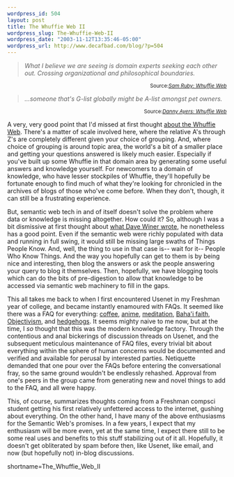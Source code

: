 ```yaml
--- 
wordpress_id: 504
layout: post
title: The Whuffie Web II
wordpress_slug: The-Whuffie-Web-II
wordpress_date: "2003-11-12T13:35:46-05:00"
wordpress_url: http://www.decafbad.com/blog/?p=504
---
```

<blockquote cite="http://www.intertwingly.net/blog/1645.html"><i>What I believe we are seeing is domain experts seeking each other out.  Crossing organizational and philosophical boundaries.</i></blockquote>
<div class="credit" align="right"><small>Source:<cite><a href="http://www.intertwingly.net/blog/1645.html">Sam Ruby: Whuffie Web</a></cite></small></div>

<blockquote cite="http://dannyayers.com/archives/002022.html"><i>...someone that's G-list globally might be A-list amongst pet owners.</i></blockquote>
<div class="credit" align="right"><small>Source:<cite><a href="http://dannyayers.com/archives/002022.html">Danny Ayers: Whuffie Web</a></cite></small></div>

<p>
A very, very good point that I'd missed at first thought <a href="http://www.decafbad.com/blog/geek/the_whuffie_web.html">about the Whuffie Web</a>.  There's a matter of scale involved here, where the relative A's through Z's are completely different given your choice of grouping.  And, where choice of grouping is around topic area, the world's a bit of a smaller place and getting your questions answered is likely much easier.  Especially if you've built up some Whuffie in that domain area by generating some useful answers and knowledge yourself.  For newcomers to a domain of knowledge, who have lesser stockpiles of Whuffie, they'll hopefully be fortunate enough to find much of what they're looking for chronicled in the archives of blogs of those who've come before.  When they don't, though, it can still be a frustrating experience.
</p>

<p>
But, semantic web tech in and of itself doesn't solve the problem where data or knowledge is missing altogether.  How could it?  So, although I was a bit dismissive at first thought about <a href="http://blogs.law.harvard.edu/scriptingArchive/2003/11/10#When:3:49:55PM">what Dave Winer wrote</a>, he nonetheless has a good point.  Even if the semantic web were richly populated with data and running in full swing, it would still be missing large swaths of Things People Know.  And, well, the thing to use in that case is-- wait for it-- People Who Know Things.  And the way you hopefully can get to them is by being nice and interesting, then blog the answers or ask the people answering your query to blog it themselves.  Then, hopefully, we have blogging tools which can do the bits of pre-digestion to allow that knowledge to be accessed via semantic web machinery to fill in the gaps.
</p>

<p>
This all takes me back to when I first encountered Usenet in my Freshman year of college, and became instantly enamoured with FAQs.  It seemed like there was a FAQ for everything: <a href="http://www.faqs.org/faqs/caffeine-faq/">coffee</a>, <a href="http://www.faqs.org/faqs/anime/faq/">anime</a>, <a href="http://www.faqs.org/faqs/meditation/faq/">meditation</a>, <a href="http://www.faqs.org/faqs/bahai-faith/introduction/">Baha'i faith</a>, <a href="http://www.faqs.org/faqs/objectivism/faq/">Objectivism</a>, and <a href="http://www.faqs.org/faqs/hedgehog-faq/">hedgehogs</a>.  It seems mighty naive to me now, but at the time, I <i>so</i> thought that this was the modern knowledge factory.  Through the contentious and anal bickerings of discussion threads on Usenet, and the subsequent meticulous maintenance of FAQ files, every trivial bit about everything within the sphere of human concerns would be documented and verified and available for perusal by interested parties.  Netiquette demanded that one pour over the FAQs before entering the conversational fray, so the same ground wouldn't be endlessly rehashed.  Approval from one's peers in the group came from generating new and novel things to add to the FAQ, and all were happy.
</p>

<p>
This, of course, summarizes thoughts coming from a Freshman compsci student getting his first relatively unfettered access to the internet, gushing about everything.  On the other hand, I have many of the above enthusiasms for the Semantic Web's promises.  In a few years, I expect that my enthusiasm will be more even, yet at the same time, I expect there still to be some real uses and benefits to this stuff stabilizing out of it all.  Hopefully, it doesn't get obliterated by spam before then, like Usenet, like email, and now (but hopefully not) in-blog discussions.
</p>
<!--more-->
shortname=The_Whuffie_Web_II
